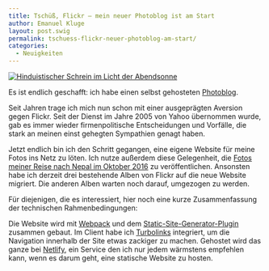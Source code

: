 ```yaml
---
title: Tschüß, Flickr — mein neuer Photoblog ist am Start
author: Emanuel Kluge
layout: post.swig
permalink: tschuess-flickr-neuer-photoblog-am-start/
categories:
  - Neuigkeiten
---
```


<a href="/wp-content/uploads/2017/05/nepal-shrine.jpg" rel="lightbox">
  <noscript data-src="/wp-content/uploads/2017/05/nepal-shrine-480.jpg" data-alt="Hinduistischer Schrein im Licht der Abendsonne">
<img src="/wp-content/uploads/2017/05/nepal-shrine-480.jpg" alt="Hinduistischer Schrein im Licht der Abendsonne">
</noscript>
</a>

Es ist endlich geschafft: ich habe einen selbst gehosteten [Photoblog](https://photos.klg.bz/).

Seit Jahren trage ich mich nun schon mit einer ausgeprägten Aversion gegen Flickr. Seit der Dienst im Jahre 2005 von Yahoo übernommen wurde, gab es immer wieder firmenpolitische Entscheidungen und Vorfälle, die stark an meinen einst gehegten Sympathien genagt haben.

Jetzt endlich bin ich den Schritt gegangen, eine eigene Website für meine Fotos ins Netz zu löten. Ich nutze außerdem diese Gelegenheit, die [Fotos meiner Reise nach Nepal im Oktober 2016](https://photos.klg.bz/sets/nepal-2016/) zu veröffentlichen. Ansonsten habe ich derzeit drei bestehende Alben von Flickr auf die neue Website migriert. Die anderen Alben warten noch darauf, umgezogen zu werden.

Für diejenigen, die es interessiert, hier noch eine kurze Zusammenfassung der technischen Rahmenbedingungen:

Die Website wird mit [Webpack](https://webpack.js.org/) und dem [Static-Site-Generator-Plugin](https://www.npmjs.com/package/static-site-generator-webpack-plugin) zusammen gebaut. Im Client habe ich [Turbolinks](https://www.npmjs.com/package/turbolinks) integriert, um die Navigation innerhalb der Site etwas zackiger zu machen. Gehostet wird das ganze bei [Netlify](https://www.netlify.com/), ein Service den ich nur jedem wärmstens empfehlen kann, wenn es darum geht, eine statische Website zu hosten.
